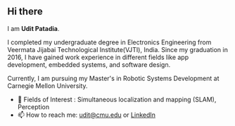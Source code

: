 ## Hi there

I am **Udit Patadia**.

I completed my undergraduate degree in Electronics Engineering from Veermata Jijabai Technological Institute(VJTI), India. Since my graduation in 2016, I have gained work experience in different fields like app development, embedded systems, and software design.

Currently, I am pursuing my Master's in Robotic Systems Development at Carnegie Mellon University.

- 🌱 Fields of Interest : Simultaneous localization and mapping (SLAM), Perception 
- 📫 How to reach me: udit@cmu.edu or [LinkedIn](https://www.linkedin.com/in/udit-patadia/)

<!--
**udit7395/udit7395** is a ✨ _special_ ✨ repository because its `README.md` (this file) appears on your GitHub profile.

Here are some ideas to get you started:

- 🔭 I’m currently working on ...
- 🌱 I’m currently learning ...
- 👯 I’m looking to collaborate on ...
- 🤔 I’m looking for help with ...
- 💬 Ask me about ...
- 📫 How to reach me: ...
- 😄 Pronouns: ...
- ⚡ Fun fact: ...
-->
